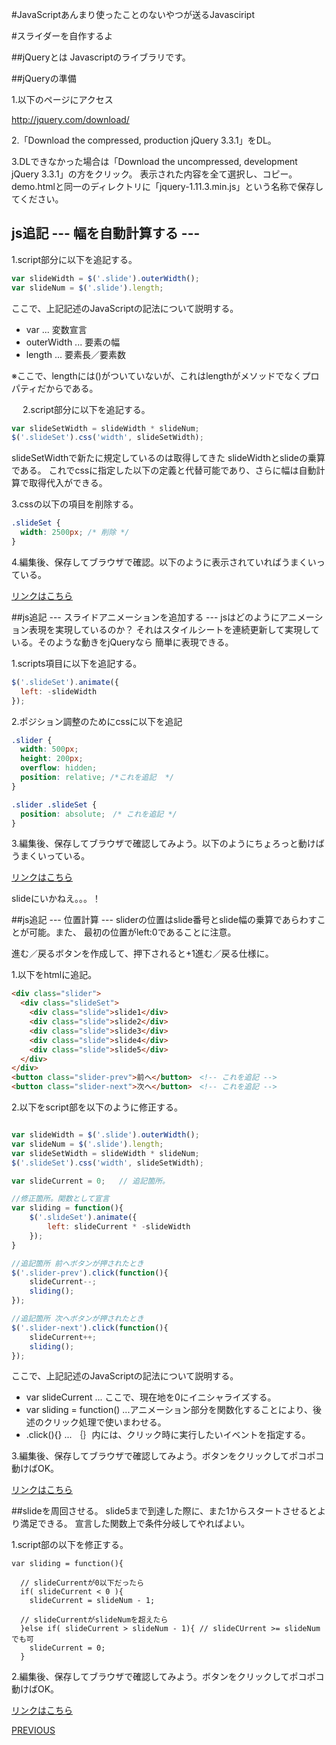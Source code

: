 #JavaScriptあんまり使ったことのないやつが送るJavasciript

#スライダーを自作するよ　

##jQueryとは
Javascriptのライブラリです。

##jQueryの準備

1.以下のページにアクセス

http://jquery.com/download/

2.「Download the compressed, production jQuery 3.3.1」をDL。

3.DLできなかった場合は「Download the uncompressed, development jQuery 3.3.1」の方をクリック。
表示された内容を全て選択し、コピー。demo.htmlと同一のディレクトリに「jquery-1.11.3.min.js」という名称で保存してください。


## js追記 --- 幅を自動計算する ---
1.script部分に以下を追記する。

```Javascript
var slideWidth = $('.slide').outerWidth();
var slideNum = $('.slide').length;

```

ここで、上記記述のJavaScriptの記法について説明する。

+ var ... 変数宣言
+ outerWidth ... 要素の幅
+ length ... 要素長／要素数
　

※ここで、lengthには()がついていないが、これはlengthがメソッドでなくプロパティだからである。

　
2.script部分に以下を追記する。

```Javascript
var slideSetWidth = slideWidth * slideNum;
$('.slideSet').css('width', slideSetWidth);

```

slideSetWidthで新たに規定しているのは取得してきた
slideWidthとslideの乗算である。
これでcssに指定した以下の定義と代替可能であり、さらに幅は自動計算で取得代入ができる。

3.cssの以下の項目を削除する。

```css
.slideSet {
  width: 2500px; /* 削除 */
}

```

4.編集後、保存してブラウザで確認。以下のように表示されていればうまくいっている。

[リンクはこちら](demo/demo-06.html)



##js追記 --- スライドアニメーションを追加する ---
jsはどのようにアニメーション表現を実現しているのか？
それはスタイルシートを連続更新して実現している。そのような動きをjQueryなら
簡単に表現できる。

1.scripts項目に以下を追記する。
```Javascript
$('.slideSet').animate({
  left: -slideWidth
});
```

2.ポジション調整のためにcssに以下を追記
```css
.slider {
  width: 500px;
  height: 200px;
  overflow: hidden;
  position: relative; /*これを追記  */
}

.slider .slideSet {
  position: absolute;　/* これを追記 */
}

```

3.編集後、保存してブラウザで確認してみよう。以下のようにちょろっと動けばうまくいっている。

[リンクはこちら](demo/demo-07.html)

slideにいかねえ。。。！


##js追記 --- 位置計算 ---
sliderの位置はslide番号とslide幅の乗算であらわすことが可能。また、
最初の位置がleft:0であることに注意。

進む／戻るボタンを作成して、押下されると+1進む／戻る仕様に。

1.以下をhtmlに追記。
```html
<div class="slider">
  <div class="slideSet">
    <div class="slide">slide1</div>
    <div class="slide">slide2</div>
    <div class="slide">slide3</div>
    <div class="slide">slide4</div>
    <div class="slide">slide5</div>
  </div>
</div>
<button class="slider-prev">前へ</button>　<!-- これを追記 -->
<button class="slider-next">次へ</button>　<!-- これを追記 -->

```

2.以下をscript部を以下のように修正する。
```Javascript

var slideWidth = $('.slide').outerWidth();
var slideNum = $('.slide').length;
var slideSetWidth = slideWidth * slideNum;
$('.slideSet').css('width', slideSetWidth);

var slideCurrent = 0;	// 追記箇所。

//修正箇所。関数として宣言
var sliding = function(){
	$('.slideSet').animate({
		left: slideCurrent * -slideWidth
	});
}

//追記箇所 前へボタンが押されたとき
$('.slider-prev').click(function(){
	slideCurrent--;
	sliding();
});

//追記箇所 次へボタンが押されたとき
$('.slider-next').click(function(){
	slideCurrent++;
	sliding();
});

```

ここで、上記記述のJavaScriptの記法について説明する。

+ var slideCurrent ... ここで、現在地を0にイニシャライズする。
+ var sliding = function() ...アニメーション部分を関数化することにより、後述のクリック処理で使いまわせる。
+ .click(){} ... ｛｝内には、クリック時に実行したいイベントを指定する。



3.編集後、保存してブラウザで確認してみよう。ボタンをクリックしてポコポコ動けばOK。

[リンクはこちら](demo/demo-08.html)



##slideを周回させる。
slide5まで到達した際に、また1からスタートさせるとより満足できる。
宣言した関数上で条件分岐してやればよい。



1.script部の以下を修正する。
```
var sliding = function(){

  // slideCurrentが0以下だったら
  if( slideCurrent < 0 ){
    slideCurrent = slideNum - 1;

  // slideCurrentがslideNumを超えたら
  }else if( slideCurrent > slideNum - 1){ // slideCUrrent >= slideNumでも可
    slideCurrent = 0;
  }
```

2.編集後、保存してブラウザで確認してみよう。ボタンをクリックしてポコポコ動けばOK。

[リンクはこちら](demo/demo-09.html)

[PREVIOUS](Javascript-02.html)
